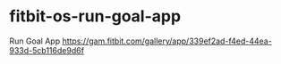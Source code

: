 # fitbit-os-run-goal-app
Run Goal App https://gam.fitbit.com/gallery/app/339ef2ad-f4ed-44ea-933d-5cb116de9d6f

